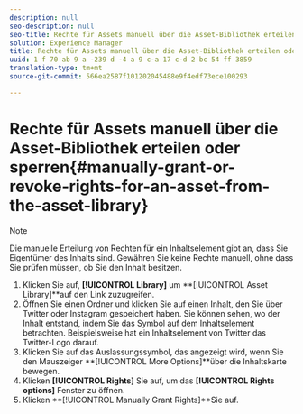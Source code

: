 ```yaml
---
description: null
seo-description: null
seo-title: Rechte für Assets manuell über die Asset-Bibliothek erteilen oder sperren
solution: Experience Manager
title: Rechte für Assets manuell über die Asset-Bibliothek erteilen oder sperren
uuid: 1 f 70 ab 9 a -239 d -4 a 9 c-a 17 c-d 2 bc 54 ff 3859
translation-type: tm+mt
source-git-commit: 566ea2587f101202045488e9f4edf73ece100293

---
```



# Rechte für Assets manuell über die Asset-Bibliothek erteilen oder sperren{#manually-grant-or-revoke-rights-for-an-asset-from-the-asset-library}

>[!NOTE]
>
>Die manuelle Erteilung von Rechten für ein Inhaltselement gibt an, dass Sie Eigentümer des Inhalts sind. Gewähren Sie keine Rechte manuell, ohne dass Sie prüfen müssen, ob Sie den Inhalt besitzen.

1. Klicken Sie auf, **[!UICONTROL Library]** um **[!UICONTROL Asset Library]**auf den Link zuzugreifen.
1. Öffnen Sie einen Ordner und klicken Sie auf einen Inhalt, den Sie über Twitter oder Instagram gespeichert haben. Sie können sehen, wo der Inhalt entstand, indem Sie das Symbol auf dem Inhaltselement betrachten. Beispielsweise hat ein Inhaltselement von Twitter das Twitter-Logo darauf.
1. Klicken Sie auf das Auslassungssymbol, das angezeigt wird, wenn Sie den Mauszeiger **[!UICONTROL More Options]**über die Inhaltskarte bewegen.
1. Klicken **[!UICONTROL Rights]** Sie auf, um das **[!UICONTROL Rights options]** Fenster zu öffnen.
1. Klicken **[!UICONTROL Manually Grant Rights]**Sie auf.
